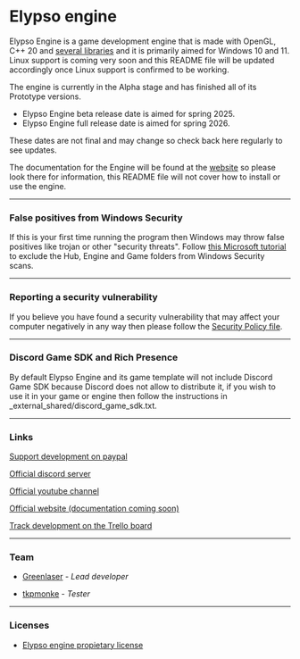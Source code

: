 # Elypso engine

Elypso Engine is a game development engine that is made with OpenGL, C++ 20 and [several libraries](https://github.com/Lost-Empire-Entertainment/Elypso-engine/blob/main/LIBRARIES.md) and it is primarily aimed for Windows 10 and 11. Linux support is coming very soon and this README file will be updated accordingly once Linux support is confirmed to be working.

The engine is currently in the Alpha stage and has finished all of its Prototype versions.
- Elypso Engine beta release date is aimed for spring 2025.
- Elypso Engine full release date is aimed for spring 2026.

These dates are not final and may change so check back here regularly to see updates.

The documentation for the Engine will be found at the [website](https://elypsoengine.com) so please look there for information, this README file will not cover how to install or use the engine.

---

### False positives from Windows Security

If this is your first time running the program then Windows may throw false positives like trojan or other "security threats". Follow [this Microsoft tutorial](https://support.microsoft.com/en-us/windows/add-an-exclusion-to-windows-security-811816c0-4dfd-af4a-47e4-c301afe13b26) to exclude the Hub, Engine and Game folders from Windows Security scans.

---

### Reporting a security vulnerability

If you believe you have found a security vulnerability that may affect your computer negatively in any way then please follow the [Security Policy file](https://github.com/Lost-Empire-Entertainment/Elypso-engine/security/policy).

---

### Discord Game SDK and Rich Presence

By default Elypso Engine and its game template will not include Discord Game SDK because Discord does not allow to distribute it, if you wish to use it in your game or engine then follow the instructions in _external_shared/discord_game_sdk.txt.

---

### Links

[Support development on paypal](https://www.paypal.com/donate/?hosted_button_id=QWG8SAYX5TTP6)

[Official discord server](https://discord.gg/FqJgy2SvDs)

[Official youtube channel](https://youtube.com/greenlaser)

[Official website (documentation coming soon)](https://elypsoengine.com)

[Track development on the Trello board](https://trello.com/b/hbt6ebCZ/elypso-engine)

---

### Team

* [Greenlaser](https://github.com/greeenlaser) - *Lead developer*

* [tkpmonke](https://github.com/tkpmonke) - *Tester*

---

### Licenses

* [Elypso engine propietary license](LICENSE.md)